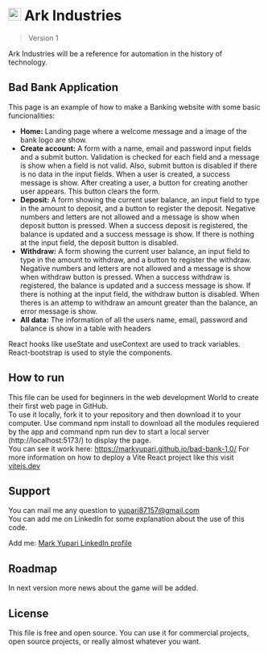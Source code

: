 <h1><img src="./public/favicon2.ico" alt="personal logo" width=25> Ark Industries</h1>

> Version 1

Ark Industries will be a reference for automation in the history of technology.

## Bad Bank Application

This page is an example of how to make a Banking website with some basic funcionalities:

<ul>
  <li><strong>Home:</strong> Landing page where a welcome message and a image of the bank logo are show.</li>
  <li><strong>Create account:</strong> A form with a name, email and password input fields and a submit button. Validation is checked for each field and a message is show when a field is not valid. Also, submit button is disabled if there is no data in the input fields. When a user is created, a success message is show. After creating a user, a button for creating another user appears. This button clears the form.</li>
  <li><strong>Deposit:</strong> A form showing the current user balance, an input field to type in the amount to deposit, and a button to register the deposit. Negative numbers and letters are not allowed and a message is show when deposit button is pressed. When a success deposit is registered, the balance is updated and a success message is show. If there is nothing at the input field, the deposit button is disabled.</li>
  <li><strong>Withdraw:</strong> A form showing the current user balance, an input field to type in the amount to withdraw, and a button to register the withdraw. Negative numbers and letters are not allowed and a message is show when withdraw button is pressed. When a success withdraw is registered, the balance is updated and a success message is show. If there is nothing at the input field, the withdraw button is disabled. When theres is an attemp to withdraw an amount greater than the balance, an error message is show.</li>
  <li><strong>All data:</strong> The information of all the users name, email, password and balance is show in a table with headers</li>
</ul>
React hooks like useState and useContext are used to track variables.  
React-bootstrap is used to style the components.

## How to run

This file can be used for beginners in the web development World to create their first web page in GitHub.  
To use it locally, fork it to your repository and then download it to your computer. Use command npm install to download all the modules requiered by the app and command npm run dev to start a local server (http://localhost:5173/) to display the page.  
You can see it work here: <a href="https://markyupari.github.io/bad-bank-1.0/" target="_blank">https://markyupari.github.io/bad-bank-1.0/</a>
For more information on how to deploy a Vite React project like this visit <a href="https://vitejs.dev/guide/#scaffolding-your-first-vite-project" target="_blank">vitejs.dev</a>

## Support

You can mail me any question to yupari87157@gmail.com  
You can add me on LinkedIn for some explanation about the use of this code.

<p>Add me: <a href="https://www.linkedin.com/in/markyupariruiz/" target="_blank">Mark Yupari LinkedIn profile</a></p>

## Roadmap

In next version more news about the game will be added.

## License

This file is free and open source. You can use it for commercial projects, open source projects, or really almost whatever you want.
